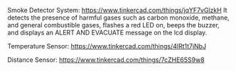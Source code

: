 
Smoke Detector System:
https://www.tinkercad.com/things/jqYF7vGlzkH
It detects the presence of harmful gases such as carbon monoxide, methane, and general combustible gases, flashes a red LED on, beeps the buzzer, and displays an ALERT AND EVACUATE message on the lcd display. 

Temperature Sensor:
https://www.tinkercad.com/things/4lRt1t7jNbJ

Distance Sensor:
https://www.tinkercad.com/things/7cZHE65S9w8
